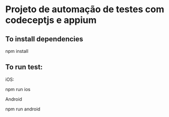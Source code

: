 # Projeto de automação de testes com codeceptjs e appium

## To install dependencies

npm install

## To run test:

iOS:

npm run ios

Android

npm run android



